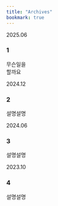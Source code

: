 ```yaml
---
title: "Archives"
bookmark: true
---
```


<link rel="stylesheet" href="/assets/css/timeline.css" />

<div class="timeline">
  <div class="timeline-item">
    <div class="timeline-date">2025.06</div>
    <div class="timeline-content">
      <h3>1</h3>
      <p>무슨일을<br>할까요</p>
    </div>
  </div>

  <div class="timeline-item">
    <div class="timeline-date">2024.12</div>
    <div class="timeline-content">
      <h3>2</h3>
      <p>설명설명</p>
    </div>
  </div>

  <div class="timeline-item">
    <div class="timeline-date">2024.06</div>
    <div class="timeline-content">
      <h3>3</h3>
      <p>설명설명</p>
    </div>
  </div>

  <div class="timeline-item">
    <div class="timeline-date">2023.10</div>
    <div class="timeline-content">
      <h3>4</h3>
      <p>설명설명</p>
    </div>
  </div>
</div>
